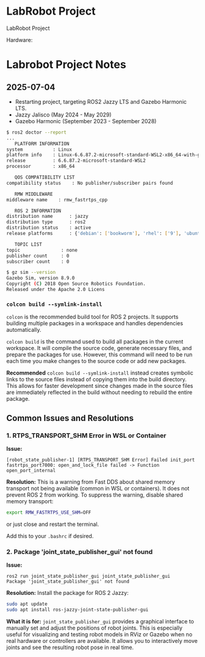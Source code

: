 # LabRobot Project


LabRobot Project 

Hardware:

# Labrobot Project Notes


## 2025-07-04 
- Restarting project, targeting ROS2 Jazzy LTS and Gazebo Harmonic LTS. 
- Jazzy Jalisco (May 2024 - May 2029)
- Gazebo Harmonic (September 2023 - September 2028)

```sh
$ ros2 doctor --report
...
   PLATFORM INFORMATION
system           : Linux
platform info    : Linux-6.6.87.2-microsoft-standard-WSL2-x86_64-with-glibc2.39
release          : 6.6.87.2-microsoft-standard-WSL2
processor        : x86_64

   QOS COMPATIBILITY LIST
compatibility status    : No publisher/subscriber pairs found

   RMW MIDDLEWARE
middleware name    : rmw_fastrtps_cpp

   ROS 2 INFORMATION
distribution name      : jazzy
distribution type      : ros2
distribution status    : active
release platforms      : {'debian': ['bookworm'], 'rhel': ['9'], 'ubuntu': ['noble']}

   TOPIC LIST
topic               : none
publisher count     : 0
subscriber count    : 0
```

```sh
$ gz sim --version
Gazebo Sim, version 8.9.0
Copyright (C) 2018 Open Source Robotics Foundation.
Released under the Apache 2.0 Licens
```

### `colcon build --symlink-install`

`colcon` is the recommended build tool for ROS 2 projects. It supports building multiple packages in a workspace and handles dependencies automatically.

`colcon build` is the command used to build all packages in the current workspace. It will compile the source code, generate necessary files, and prepare the packages for use. However, this command will need to be run each time you make changes to the source code or add new packages.

**Recommended** `colcon build --symlink-install` instead creates symbolic links to the source files instead of copying them into the build directory. This allows for faster development since changes made in the source files are immediately reflected in the build without needing to rebuild the entire package.

## Common Issues and Resolutions

### 1. RTPS_TRANSPORT_SHM Error in WSL or Container

**Issue:**
```
[robot_state_publisher-1] [RTPS_TRANSPORT_SHM Error] Failed init_port fastrtps_port7000: open_and_lock_file failed -> Function open_port_internal
```
**Resolution:**
This is a warning from Fast DDS about shared memory transport not being available (common in WSL or containers). It does not prevent ROS 2 from working. To suppress the warning, disable shared memory transport:
```sh
export RMW_FASTRTPS_USE_SHM=OFF
```

or just close and restart the terminal.

Add this to your `.bashrc` if desired.

### 2. Package 'joint_state_publisher_gui' not found

**Issue:**
```
ros2 run joint_state_publisher_gui joint_state_publisher_gui
Package 'joint_state_publisher_gui' not found
```
**Resolution:**
Install the package for ROS 2 Jazzy:
```sh
sudo apt update
sudo apt install ros-jazzy-joint-state-publisher-gui
```
**What it is for:**
`joint_state_publisher_gui` provides a graphical interface to manually set and adjust the positions of robot joints. This is especially useful for visualizing and testing robot models in RViz or Gazebo when no real hardware or controllers are available. It allows you to interactively move joints and see the resulting robot pose in real time.


